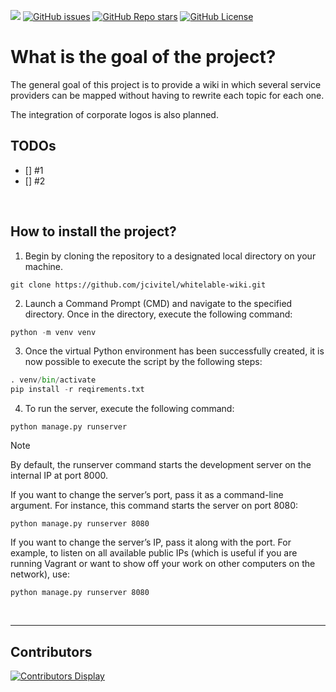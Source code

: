 [![](https://img.shields.io/maintenance/yes/2024)](https://github.com/jcivitel/)
[![GitHub issues](https://img.shields.io/github/issues/jcivitel/whitelable-wiki)](https://github.com/jcivitel/whitelable-wiki)
[![GitHub Repo stars](https://img.shields.io/github/stars/jcivitel/whitelable-wiki)](https://github.com/jcivitel/whitelable-wiki)
[![GitHub License](https://img.shields.io/github/license/jcivitel/whitelable-wiki)](https://github.com/jcivitel/whitelable-wiki)

# What is the goal of the project?
The general goal of this project is to provide a wiki in which several service providers can be mapped without having to rewrite each topic for each one.

The integration of corporate logos is also planned.

## TODOs
 - [] #1
 - [] #2

<br>

## How to install the project?
1. Begin by cloning the repository to a designated local directory on your machine.
```console
git clone https://github.com/jcivitel/whitelable-wiki.git
```
2. Launch a Command Prompt (CMD) and navigate to the specified directory. Once in the directory, execute the following command:
```python
python -m venv venv
```

3. Once the virtual Python environment has been successfully created, it is now possible to execute the script by the following steps:
```python
. venv/bin/activate
pip install -r reqirements.txt
```

4. To run the server, execute the following command:
```
python manage.py runserver
```

> [!NOTE]
> By default, the runserver command starts the development server on the internal IP at port 8000.
>
> If you want to change the server’s port, pass it as a command-line argument. For instance, this command starts the server on port 8080:
> ```console
>python manage.py runserver 8080
>```
>
> If you want to change the server’s IP, pass it along with the port. For example, to listen on all available public IPs (which is useful if you are running Vagrant or want to show off your work on other computers on the network), use:
> ```console
>python manage.py runserver 8080
>```

<br>

---

## Contributors
[![Contributors Display](https://badges.pufler.dev/contributors/jcivitel/garrysmod?size=50&padding=5&bots=false)](https://github.com/jcivitel/py_itu_change/graphs/contributors)
